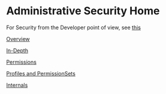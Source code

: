 Administrative Security Home
=============
For Security from the Developer point of view, see [this]()

[Overview](/Docs/Security/SecurityOverview.md)

[In-Depth](/Docs/ForDevelopers/DevelopmentGuides/SecuritySystemWalkthrough.md)

[Permissions](/Docs/Security/Permissions.md)

[Profiles and PermissionSets](/Docs/Security/Profiles.md)

[Internals](/Docs/Security/SecurityInternals.md)

